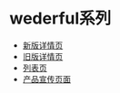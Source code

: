 # wederful系列

- [新版详情页](http://hangyangws.win/companyProject/wederful/detail-new/)
- [旧版详情页](http://hangyangws.win/companyProject/wederful/detail-old/)
- [列表页](http://hangyangws.win/companyProject/wederful/list-search/)
- [产品宣传页面](http://hangyangws.win/companyProject/wederful/propaganda-roll)